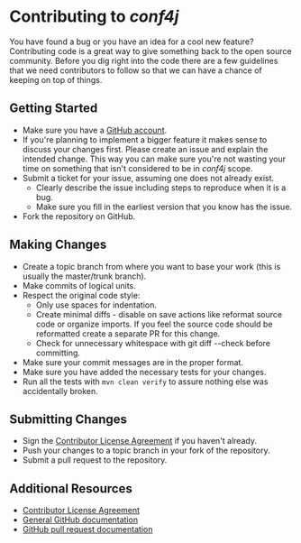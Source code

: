 <!--
  MIT License

  Copyright 2017-2018 Sabre GLBL Inc.

  Permission is hereby granted, free of charge, to any person obtaining a copy
  of this software and associated documentation files (the "Software"), to deal
  in the Software without restriction, including without limitation the rights
  to use, copy, modify, merge, publish, distribute, sublicense, and/or sell
  copies of the Software, and to permit persons to whom the Software is
  furnished to do so, subject to the following conditions:

  The above copyright notice and this permission notice shall be included in all
  copies or substantial portions of the Software.

  THE SOFTWARE IS PROVIDED "AS IS", WITHOUT WARRANTY OF ANY KIND, EXPRESS OR
  IMPLIED, INCLUDING BUT NOT LIMITED TO THE WARRANTIES OF MERCHANTABILITY,
  FITNESS FOR A PARTICULAR PURPOSE AND NONINFRINGEMENT. IN NO EVENT SHALL THE
  AUTHORS OR COPYRIGHT HOLDERS BE LIABLE FOR ANY CLAIM, DAMAGES OR OTHER
  LIABILITY, WHETHER IN AN ACTION OF CONTRACT, TORT OR OTHERWISE, ARISING FROM,
  OUT OF OR IN CONNECTION WITH THE SOFTWARE OR THE USE OR OTHER DEALINGS IN THE
  SOFTWARE.
 -->

# Contributing to _conf4j_

You have found a bug or you have an idea for a cool new feature? Contributing code is a great way to give something
back to the open source community. Before you dig right into the code there are a few guidelines that we need
contributors to follow so that we can have a chance of keeping on top of things.

## Getting Started

* Make sure you have a [GitHub account](https://github.com/signup/free).
* If you're planning to implement a bigger feature it makes sense to discuss your changes first.
  Please create an issue and explain the intended change.
  This way you can make sure you're not wasting your time on something that isn't considered to be in
  _conf4j_ scope.
* Submit a ticket for your issue, assuming one does not already exist.
  * Clearly describe the issue including steps to reproduce when it is a bug.
  * Make sure you fill in the earliest version that you know has the issue.
* Fork the repository on GitHub.

## Making Changes

* Create a topic branch from where you want to base your work (this is usually the master/trunk branch).
* Make commits of logical units.
* Respect the original code style:
  * Only use spaces for indentation.
  * Create minimal diffs - disable on save actions like reformat source code or organize imports.
    If you feel the source code should be reformatted create a separate PR for this change.
  * Check for unnecessary whitespace with git diff --check before committing.
* Make sure your commit messages are in the proper format.
* Make sure you have added the necessary tests for your changes.
* Run all the tests with `mvn clean verify` to assure nothing else was accidentally broken.

## Submitting Changes

* Sign the [Contributor License Agreement][cla] if you haven't already.
* Push your changes to a topic branch in your fork of the repository.
* Submit a pull request to the repository.

## Additional Resources

+ [Contributor License Agreement][cla]
+ [General GitHub documentation](https://help.github.com/)
+ [GitHub pull request documentation](https://help.github.com/send-pull-requests/)

[cla]:https://cla-assistant.io/
